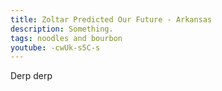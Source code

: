 ```yaml
---
title: Zoltar Predicted Our Future - Arkansas
description: Something.
tags: noodles and bourbon
youtube: -cwUk-s5C-s
---
```


Derp derp
